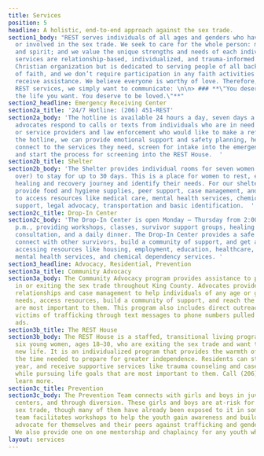```yaml
---
title: Services
position: 5
headline: A holistic, end-to-end approach against the sex trade.
section1_body: "REST serves individuals of all ages and genders who have been trafficked
  or involved in the sex trade. We seek to care for the whole person: mind, body,
  and spirit; and we value the unique strengths and needs of each individual. REST
  services are relationship-based, individualized, and trauma-informed. REST is a
  Christian organization but is dedicated to serving people of all backgrounds, regardless
  of faith, and we don’t require participation in any faith activities in order to
  receive assistance. We believe everyone is worthy of love. Therefore, through all
  REST services, we simply want to communicate: \n\n> ### **\"You deserve to have
  the life you want. You deserve to be loved.\"**"
section2_headline: Emergency Receiving Center
section2a_title: '24/7 Hotline: (206) 451-REST'
section2a_body: 'The hotline is available 24 hours a day, seven days a week. Skilled
  advocates respond to calls or texts from individuals who are in need of assistance,
  or service providers and law enforcement who would like to make a referral. Through
  the hotline, we can provide emotional support and safety planning, help survivors
  connect to the services they need, screen for intake into the emergency shelter,
  and start the process for screening into the REST House.  '
section2b_title: Shelter
section2b_body: 'The Shelter provides individual rooms for seven women (aged 18 or
  over) to stay for up to 30 days. This is a place for women to rest, explore their
  healing and recovery journey and identify their needs. For our shelter guests, we
  provide food and hygiene supplies, peer support, case management, and assistance
  to access resources like medical care, mental health services, chemical dependency
  support, legal advocacy, transportation and basic identification.  '
section2c_title: Drop-In Center
section2c_body: 'The Drop-In Center is open Monday – Thursday from 2:00 p.m.–8:00
  p.m., providing workshops, classes, survivor support groups, healing art, medical
  consultation, and a daily dinner. The Drop-In Center provides a safe space to rest,
  connect with other survivors, build a community of support, and get assistance in
  accessing resources like housing, employment, education, healthcare, transportation,
  mental health services, and chemical dependency services. '
section3_headline: Advocacy, Residential, Prevention
section3a_title: Community Advocacy
section3a_body: The Community Advocacy program provides assistance to people involved
  in or exiting the sex trade throughout King County. Advocates provide consistent
  relationships and case management to help individuals of any age or gender identify
  needs, access resources, build a community of support, and reach the goals that
  are most important to them. This program also includes direct outreach to potential
  victims of trafficking through text messages to phone numbers pulled from escort
  ads.
section3b_title: The REST House
section3b_body: The REST House is a staffed, transitional living program for up to
  six young women, ages 18–30, who are exiting the sex trade and want to pursue a
  new life. It is an individualized program that provides the warmth of a home and
  the time needed to prepare for greater independence. Residents can stay up to a
  year, and receive supportive services like trauma counseling and case management
  while pursuing life goals that are most important to them. Call (206) 451-REST to
  learn more.
section3c_title: Prevention
section3c_body: The Prevention Team connects with girls and boys in juvenile detention
  centers, and through diversion. These girls and boys are at-risk for entering the
  sex trade, though many of them have already been exposed to it in some form. This
  team facilitates workshops to help the youth gain awareness and build skills to
  advocate for themselves and their peers against trafficking and gender-based violence.
  We also provide one on one mentorship and chaplaincy for any youth who are interested.
layout: services
---
```


